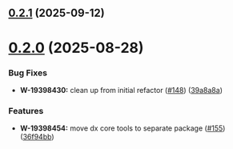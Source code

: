 ## [0.2.1](https://github.com/salesforcecli/mcp/compare/mcp-provider-api@0.2.0...mcp-provider-api@0.2.1) (2025-09-12)



# [0.2.0](https://github.com/salesforcecli/mcp/compare/39a8a8af9519529281acb1ee5b49ad4fd3f0229c...mcp-provider-api@0.2.0) (2025-08-28)


### Bug Fixes

* **W-19398430:** clean up from initial refactor ([#148](https://github.com/salesforcecli/mcp/issues/148)) ([39a8a8a](https://github.com/salesforcecli/mcp/commit/39a8a8af9519529281acb1ee5b49ad4fd3f0229c))


### Features

* **W-19398454:** move dx core tools to separate package ([#155](https://github.com/salesforcecli/mcp/issues/155)) ([36f94bb](https://github.com/salesforcecli/mcp/commit/36f94bb97e0ba4de8aeba700ff947d03eb865bc0))



